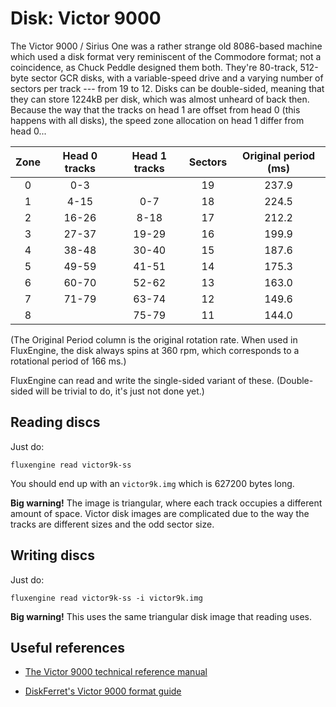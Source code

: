 Disk: Victor 9000
=================

The Victor 9000 / Sirius One was a rather strange old 8086-based machine
which used a disk format very reminiscent of the Commodore format; not a
coincidence, as Chuck Peddle designed them both. They're 80-track, 512-byte
sector GCR disks, with a variable-speed drive and a varying number of sectors
per track --- from 19 to 12. Disks can be double-sided, meaning that they can
store 1224kB per disk, which was almost unheard of back then. Because the way
that the tracks on head 1 are offset from head 0 (this happens with all disks),
the speed zone allocation on head 1 differ from head 0...

| Zone | Head 0 tracks | Head 1 tracks | Sectors | Original period (ms) |
|:----:|:-------------:|:-------------:|:-------:|:--------------------:|
| 0    | 0-3           |               | 19      | 237.9                |
| 1    | 4-15          | 0-7           | 18      | 224.5                |
| 2    | 16-26         | 8-18          | 17      | 212.2                |
| 3    | 27-37         | 19-29         | 16      | 199.9                |
| 4    | 38-48         | 30-40         | 15      | 187.6                |
| 5    | 49-59         | 41-51         | 14      | 175.3                |
| 6    | 60-70         | 52-62         | 13      | 163.0                |
| 7    | 71-79         | 63-74         | 12      | 149.6                |
| 8    |               | 75-79         | 11      | 144.0                |

(The Original Period column is the original rotation rate. When used in
FluxEngine, the disk always spins at 360 rpm, which corresponds to a rotational
period of 166 ms.)

FluxEngine can read and write the single-sided variant of these. (Double-sided
will be trivial to do, it's just not done yet.)

Reading discs
-------------

Just do:

```
fluxengine read victor9k-ss
```

You should end up with an `victor9k.img` which is 627200 bytes long.

**Big warning!** The image is triangular, where each track occupies a different
amount of space. Victor disk images are complicated due to the way the tracks
are different sizes and the odd sector size.

Writing discs
-------------

Just do:

```
fluxengine read victor9k-ss -i victor9k.img
```

**Big warning!** This uses the same triangular disk image that reading uses.


Useful references
-----------------

  - [The Victor 9000 technical reference manual](http://bitsavers.org/pdf/victor/victor9000/Victor9000TechRef_Jun82.pdf)

  - [DiskFerret's Victor 9000 format guide](https://discferret.com/wiki/Victor_9000_format)

